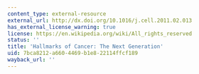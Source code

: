 ```yaml
---
content_type: external-resource
external_url: http://dx.doi.org/10.1016/j.cell.2011.02.013
has_external_license_warning: true
license: https://en.wikipedia.org/wiki/All_rights_reserved
status: ''
title: 'Hallmarks of Cancer: The Next Generation'
uid: 7bca8212-a660-4469-b1e8-22114ffcf189
wayback_url: ''
---
```

